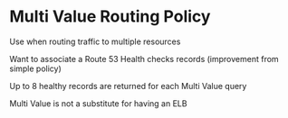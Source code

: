 # Multi Value Routing Policy

Use when routing traffic to multiple resources

Want to associate a Route 53 Health checks records (improvement from simple policy)

Up to 8 healthy records are returned for each Multi Value query

Multi Value is not a substitute for having an ELB